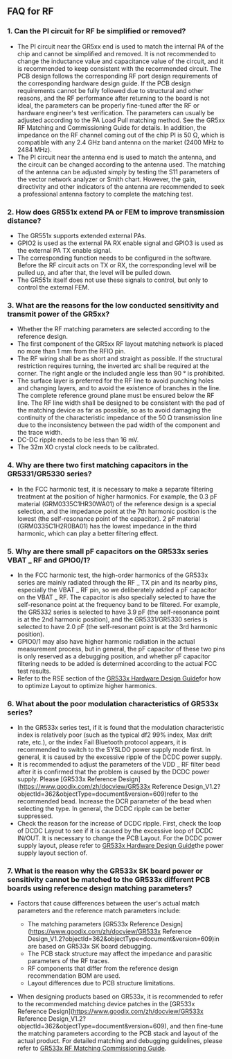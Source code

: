 ## FAQ for RF



### 1. Can the PI circuit for RF be simplified or removed?
* The PI circuit near the GR5xx end is used to match the internal PA of the chip and cannot be simplified and removed. It is not recommended to change the inductance value and capacitance value of the circuit, and it is recommended to keep consistent with the recommended circuit. The PCB design follows the corresponding RF port design requirements of the corresponding hardware design guide. If the PCB design requirements cannot be fully followed due to structural and other reasons, and the RF performance after returning to the board is not ideal, the parameters can be properly fine-tuned after the RF or hardware engineer's test verification. The parameters can usually be adjusted according to the PA Load Pull matching method. See the GR5xx RF Matching and Commissioning Guide for details. In addition, the impedance on the RF channel coming out of the chip PI is 50 Ω, which is compatible with any 2.4 GHz band antenna on the market (2400 MHz to 2484 MHz).
* The PI circuit near the antenna end is used to match the antenna, and the circuit can be changed according to the antenna used. The matching of the antenna can be adjusted simply by testing the S11 parameters of the vector network analyzer or Smith chart. However, the gain, directivity and other indicators of the antenna are recommended to seek a professional antenna factory to complete the matching test.



### 2. How does GR551x extend PA or FEM to improve transmission distance?

   * The GR551x supports extended external PAs.
   * GPIO2 is used as the external PA RX enable signal and GPIO3 is used as the external PA TX enable signal.
   * The corresponding function needs to be configured in the software. Before the RF circuit acts on TX or RX, the corresponding level will be pulled up, and after that, the level will be pulled down.
   * The GR551x itself does not use these signals to control, but only to control the external FEM.



### 3. What are the reasons for the low conducted sensitivity and transmit power of the GR5xx?

   * Whether the RF matching parameters are selected according to the reference design.
   * The first component of the GR5xx RF layout matching network is placed no more than 1 mm from the RFIO pin.
   * The RF wiring shall be as short and straight as possible. If the structural restriction requires turning, the inverted arc shall be required at the corner. The right angle or the included angle less than 90 ° is prohibited.
   * The surface layer is preferred for the RF line to avoid punching holes and changing layers, and to avoid the existence of branches in the line. The complete reference ground plane must be ensured below the RF line. The RF line width shall be designed to be consistent with the pad of the matching device as far as possible, so as to avoid damaging the continuity of the characteristic impedance of the 50 Ω transmission line due to the inconsistency between the pad width of the component and the trace width.
   * DC-DC ripple needs to be less than 16 mV.
   * The 32m XO crystal clock needs to be calibrated.



### 4. Why are there two first matching capacitors in the GR5331/GR5330 series?

   - In the FCC harmonic test, it is necessary to make a separate filtering treatment at the position of higher harmonics. For example, the 0.3 pF material (GRM0335C1HR30WA01) of the reference design is a special selection, and the impedance point at the 7th harmonic position is the lowest (the self-resonance point of the capacitor). 2 pF material (GRM0335C1H2R0BA01) has the lowest impedance in the third harmonic, which can play a better filtering effect.



### 5. Why are there small pF capacitors on the GR533x series VBAT _ RF and GPIO0/1?

   - In the FCC harmonic test, the high-order harmonics of the GR533x series are mainly radiated through the RF _ TX pin and its nearby pins, especially the VBAT _ RF pin, so we deliberately added a pF capacitor on the VBAT _ RF. The capacitor is also specially selected to have the self-resonance point at the frequency band to be filtered. For example, the GR5332 series is selected to have 3.9 pF (the self-resonance point is at the 2nd harmonic position), and the GR5331/GR5330 series is selected to have 2.0 pF (the self-resonant point is at the 3rd harmonic position).
   - GPIO0/1 may also have higher harmonic radiation in the actual measurement process, but in general, the pF capacitor of these two pins is only reserved as a debugging position, and whether pF capacitor filtering needs to be added is determined according to the actual FCC test results.
   - Refer to the RSE section of the [GR533x Hardware Design Guide](https://docs.goodix.com/zh/online/hardware_design_guide_d/V1.2)for how to optimize Layout to optimize higher harmonics.



### 6. What about the poor modulation characteristics of GR533x series?

   - In the GR533x series test, if it is found that the modulation characteristic index is relatively poor (such as the typical df2 99% index, Max drift rate, etc.), or the index Fail Bluetooth protocol appears, it is recommended to switch to the SYSLDO power supply mode first. In general, it is caused by the excessive ripple of the DCDC power supply.
   - It is recommended to adjust the parameters of the VDD _ RF filter bead after it is confirmed that the problem is caused by the DCDC power supply. Please [GR533x Reference Design](https://www.goodix.com/zh/docview/GR533x Reference Design_V1.2?objectId=362&objectType=document&version=609)refer to the recommended bead. Increase the DCR parameter of the bead when selecting the type. In general, the DCDC ripple can be better suppressed.
   - Check the reason for the increase of DCDC ripple. First, check the loop of DCDC Layout to see if it is caused by the excessive loop of DCDC IN/OUT. It is necessary to change the PCB Layout. For the DCDC power supply layout, please refer to [GR533x Hardware Design Guide](https://docs.goodix.com/zh/online/hardware_design_guide_d/V1.2)the power supply layout section of.



### 7. What is the reason why the GR533x SK board power or sensitivity cannot be matched to the GR533x different PCB boards using reference design matching parameters?

   * Factors that cause differences between the user's actual match parameters and the reference match parameters include:
        * The matching parameters [GR533x Reference Design](https://www.goodix.com/zh/docview/GR533x Reference Design_V1.2?objectId=362&objectType=document&version=609)in are based on GR533x SK board debugging.
        * The PCB stack structure may affect the impedance and parasitic parameters of the RF traces.
        * RF components that differ from the reference design recommendation BOM are used.
        * Layout differences due to PCB structure limitations.

   * When designing products based on GR533x, it is recommended to refer to the recommended matching device patches in the [GR533x Reference Design](https://www.goodix.com/zh/docview/GR533x Reference Design_V1.2?objectId=362&objectType=document&version=609), and then fine-tune the matching parameters according to the PCB stack and layout of the actual product. For detailed matching and debugging guidelines, please refer to [GR533x RF Matching Commissioning Guide](https://docs.goodix.com/zh/online/rf_matching_bl_d/V1.0).


















